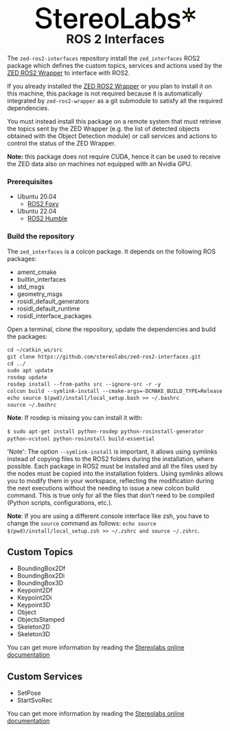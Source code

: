 <h1 align="center">
   <img src="./images/Picto+STEREOLABS_Black.jpg" alt="Stereolabs" title="Stereolabs" /><br \>
   ROS 2 Interfaces
</h1>

The `zed-ros2-interfaces` repository install the `zed_interfaces` ROS2 package which defines the custom topics, services and actions used by the [ZED ROS2 Wrapper](https://github.com/stereolabs/zed-ros2-wrapper) to interface with ROS2.

If you already installed the [ZED ROS2 Wrapper](https://github.com/stereolabs/zed-ros2-wrapper) or you plan to install it on this machine, this package is not required because it is automatically integrated by `zed-ros2-wrapper` as a git submodule to satisfy all the required dependencies.

You must instead install this package on a remote system that must retrieve the topics sent by the ZED Wrapper (e.g. the list of detected objects obtained with the Object Detection module) or call services and actions to control the status of the ZED Wrapper.

**Note:** this package does not require CUDA, hence it can be used to receive the ZED data also on machines not equipped with an Nvidia GPU.

### Prerequisites

- Ubuntu 20.04
  - [ROS2 Foxy](https://docs.ros.org/en/foxy/Installation/Ubuntu-Install-Debians.html)
- Ubuntu 22.04
  - [ROS2 Humble](https://docs.ros.org/en/humble/Installation/Ubuntu-Install-Debians.html)

### Build the repository

The `zed_interfaces` is a colcon package. It depends on the following ROS packages:

- ament_cmake
- builtin_interfaces
- std_msgs
- geometry_msgs
- rosidl_default_generators
- rosidl_default_runtime
- rosidl_interface_packages

Open a terminal, clone the repository, update the dependencies and build the packages:

```
cd ~/catkin_ws/src
git clone https://github.com/stereolabs/zed-ros2-interfaces.git
cd ../
sudo apt update
rosdep update
rosdep install --from-paths src --ignore-src -r -y
colcon build --symlink-install --cmake-args=-DCMAKE_BUILD_TYPE=Release
echo source $(pwd)/install/local_setup.bash >> ~/.bashrc
source ~/.bashrc
```

**Note**: If rosdep is missing you can install it with:

`$ sudo apt-get install python-rosdep python-rosinstall-generator python-vcstool python-rosinstall build-essential`

'Note': The option `--symlink-install` is important, it allows using symlinks instead of copying files to the ROS2 folders during the installation, where possible. Each package in ROS2 must be installed and all the files used by the nodes must be copied into the installation folders. Using symlinks allows you to modify them in your workspace, reflecting the modification during the next executions without the needing to issue a new colcon build command. This is true only for all the files that don't need to be compiled (Python scripts, configurations, etc.).

**Note**: If you are using a different console interface like zsh, you have to change the `source` command as follows: `echo source $(pwd)/install/local_setup.zsh >> ~/.zshrc and source ~/.zshrc`.

## Custom Topics

 - BoundingBox2Df
 - BoundingBox2Di
 - BoundingBox3D
 - Keypoint2Df
 - Keypoint2Di
 - Keypoint3D
 - Object
 - ObjectsStamped
 - Skeleton2D
 - Skeleton3D

You can get more information by reading the [Stereolabs online documentation](https://www.stereolabs.com/docs/ros2/zed-node/)

## Custom Services

 - SetPose
 - StartSvoRec

You can get more information by reading the [Stereolabs online documentation](https://www.stereolabs.com/docs/ros2/zed-node/#services)
